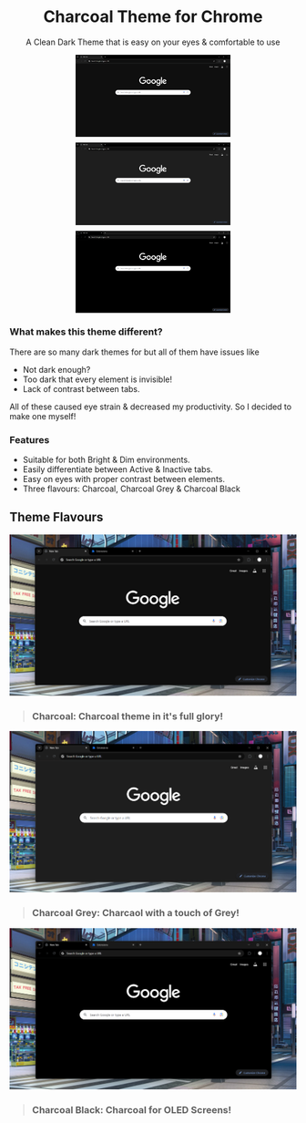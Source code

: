 <div align="center">
  <h1>Charcoal Theme for Chrome</h1>
  <p>A Clean Dark Theme that is easy on your eyes & comfortable to use</p>
</div>

<div style="display: flex; flex-wrap: wrap; gap: 10px; justify-content: center;">
  <img src="https://github.com/Exotic-Lambo/Charcoal/blob/main/Screenshots/1.%20Charcoal.png" alt="Image1" width="272" />
  <img src="https://github.com/Exotic-Lambo/Charcoal/blob/main/Screenshots/2.%20Charcoal%20Grey.png" alt="Image2" width="272" />
  <img src="https://github.com/Exotic-Lambo/Charcoal/blob/main/Screenshots/3.%20Charcoal%20Black.png" alt="Image3" width="272" />
</div>


### What makes this theme different?
There are so many dark themes for but all of them have issues like

 - Not dark enough?
 - Too dark that every element is invisible!
 - Lack of contrast between tabs.

All of these caused eye strain & decreased my productivity. 
So I decided to make one myself!


### Features

 - Suitable for both Bright & Dim environments.
 - Easily differentiate between Active & Inactive tabs.
 - Easy on eyes with proper contrast between elements.
 - Three flavours: Charcoal, Charcoal Grey & Charcoal Black 

## Theme Flavours

![Charcoal](https://github.com/Exotic-Lambo/Charcoal/blob/main/Screenshots/Charcoal.png)
> ### Charcoal: Charcoal theme in it's full glory!

![Charcoal](https://github.com/Exotic-Lambo/Charcoal/blob/main/Screenshots/Charcoal%20Grey.png)
> ### Charcoal Grey: Charcaol with a touch of Grey!

![Charcoal](https://github.com/Exotic-Lambo/Charcoal/blob/main/Screenshots/Charcoal%20Black.png)
> ### Charcoal Black: Charcoal for OLED Screens!